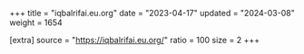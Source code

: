 +++
title = "iqbalrifai.eu.org"
date = "2023-04-17"
updated = "2024-03-08"
weight = 1654

[extra]
source = "https://iqbalrifai.eu.org/"
ratio = 100
size = 2
+++
